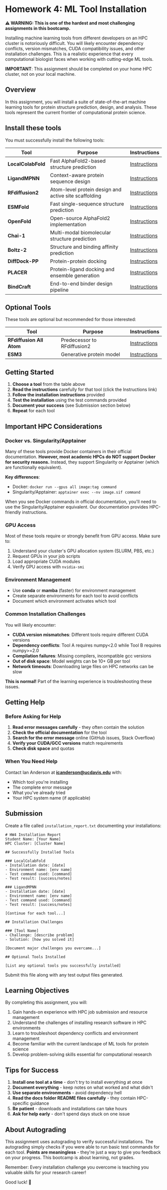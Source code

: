# Homework 4: ML Tool Installation

**⚠️ WARNING: This is one of the hardest and most challenging assignments in this bootcamp.**

Installing machine learning tools from different developers on an HPC cluster is notoriously difficult. You will likely encounter dependency conflicts, version mismatches, CUDA compatibility issues, and other installation challenges. This is a realistic experience that every computational biologist faces when working with cutting-edge ML tools.

**IMPORTANT**: This assignment should be completed on your home HPC cluster, not on your local machine.

## Overview

In this assignment, you will install a suite of state-of-the-art machine learning tools for protein structure prediction, design, and analysis. These tools represent the current frontier of computational protein science.

## Install these tools

You must successfully install the following tools:

| Tool | Purpose | Instructions |
|------|---------|--------------|
| **LocalColabFold** | Fast AlphaFold2-based structure prediction | [Instructions](docs/localcolabfold.md) |
| **LigandMPNN** | Context-aware protein sequence design | [Instructions](docs/ligandmpnn.md) |
| **RFdiffusion2** | Atom-level protein design and active site scaffolding | [Instructions](docs/rfdiffusion2.md) |
| **ESMFold** | Fast single-sequence structure prediction | [Instructions](docs/esmfold.md) |
| **OpenFold** | Open-source AlphaFold2 implementation | [Instructions](docs/openfold.md) |
| **Chai-1** | Multi-modal biomolecular structure prediction | [Instructions](docs/chailab.md) |
| **Boltz-2** | Structure and binding affinity prediction | [Instructions](docs/boltz2.md) |
| **DiffDock-PP** | Protein-protein docking | [Instructions](docs/diffdock_pp.md) |
| **PLACER** | Protein-ligand docking and ensemble generation | [Instructions](docs/placer.md) |
| **BindCraft** | End-to-end binder design pipeline | [Instructions](docs/bindcraft.md) |

## Optional Tools

These tools are optional but recommended for those interested:

| Tool | Purpose | Instructions |
|------|---------|--------------|
| **RFdiffusion All Atom** | Predecessor to RFdiffusion2 | [Instructions](docs/rfdiffusion_all_atom.md) |
| **ESM3** | Generative protein model | [Instructions](docs/esm3.md) |

## Getting Started

1. **Choose a tool** from the table above
2. **Read the instructions** carefully for that tool (click the Instructions link)
3. **Follow the installation instructions** provided
4. **Test the installation** using the test commands provided
5. **Document your success** (see Submission section below)
6. **Repeat** for each tool

## Important HPC Considerations

### Docker vs. Singularity/Apptainer

Many of these tools provide Docker containers in their official documentation. **However, most academic HPCs do NOT support Docker for security reasons.** Instead, they support Singularity or Apptainer (which are functionally equivalent).

**Key differences**:
- Docker: `docker run --gpus all image:tag command`
- Singularity/Apptainer: `apptainer exec --nv image.sif command`

When you see Docker commands in official documentation, you'll need to use the Singularity/Apptainer equivalent. Our documentation provides HPC-friendly instructions.

### GPU Access

Most of these tools require or strongly benefit from GPU access. Make sure to:
1. Understand your cluster's GPU allocation system (SLURM, PBS, etc.)
2. Request GPUs in your job scripts
3. Load appropriate CUDA modules
4. Verify GPU access with `nvidia-smi`

### Environment Management

- Use **conda** or **mamba** (faster) for environment management
- Create separate environments for each tool to avoid conflicts
- Document which environment activates which tool

### Common Installation Challenges

You will likely encounter:
- **CUDA version mismatches**: Different tools require different CUDA versions
- **Dependency conflicts**: Tool A requires numpy<2.0 while Tool B requires numpy>=2.0
- **Compilation failures**: Missing compilers, incompatible gcc versions
- **Out of disk space**: Model weights can be 10+ GB per tool
- **Network timeouts**: Downloading large files on HPC networks can be slow

**This is normal!** Part of the learning experience is troubleshooting these issues.

## Getting Help

### Before Asking for Help

1. **Read error messages carefully** - they often contain the solution
2. **Check the official documentation** for the tool
3. **Search for the error message** online (GitHub issues, Stack Overflow)
4. **Verify your CUDA/GCC versions** match requirements
5. **Check disk space** and quotas

### When You Need Help

Contact Ian Anderson at **icanderson@ucdavis.edu** with:
- Which tool you're installing
- The complete error message
- What you've already tried
- Your HPC system name (if applicable)

## Submission

Create a file called `installation_report.txt` documenting your installations:

```
# HW4 Installation Report
Student Name: [Your Name]
HPC Cluster: [Cluster Name]

## Successfully Installed Tools

### LocalColabFold
- Installation date: [date]
- Environment name: [env name]
- Test command used: [command]
- Test result: [success/notes]

### LigandMPNN
- Installation date: [date]
- Environment name: [env name]
- Test command used: [command]
- Test result: [success/notes]

[Continue for each tool...]

## Installation Challenges

### [Tool Name]
- Challenge: [describe problem]
- Solution: [how you solved it]

[Document major challenges you overcame...]

## Optional Tools Installed

[List any optional tools you successfully installed]
```

Submit this file along with any test output files generated.

## Learning Objectives

By completing this assignment, you will:

1. Gain hands-on experience with HPC job submission and resource management
2. Understand the challenges of installing research software in HPC environments
3. Learn to troubleshoot dependency conflicts and environment management
4. Become familiar with the current landscape of ML tools for protein science
5. Develop problem-solving skills essential for computational research

## Tips for Success

1. **Install one tool at a time** - don't try to install everything at once
2. **Document everything** - keep notes on what worked and what didn't
3. **Use separate environments** - avoid dependency hell
4. **Read the docs folder README files carefully** - they contain HPC-specific guidance
5. **Be patient** - downloads and installations can take hours
6. **Ask for help early** - don't spend days stuck on one issue

## About Autograding

This assignment uses autograding to verify successful installations. The autograding simply checks if you were able to run basic test commands for each tool. **Points are meaningless** - they're just a way to give you feedback on your progress. This bootcamp is about learning, not grades.

Remember: Every installation challenge you overcome is teaching you valuable skills for your research career!

Good luck! 🚀
